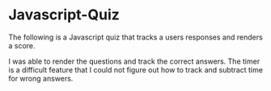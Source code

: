 # Javascript-Quiz

The following is a Javascript quiz that tracks a users responses and renders a score.


I was able to render the questions and track the correct answers. The timer is a difficult feature that I could not figure out how to track and subtract time for wrong answers. 